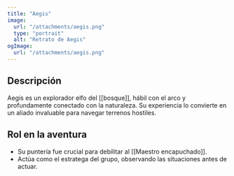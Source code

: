 ```yaml
---
title: "Aegis"
image:
  url: "/attachments/aegis.png"
  type: "portrait"
  alt: "Retrato de Aegis"
ogImage:
  url: "/attachments/aegis.png"
---
```


## Descripción
Aegis es un explorador elfo del [[bosque]], hábil con el arco y profundamente conectado con la naturaleza. Su experiencia lo convierte en un aliado invaluable para navegar terrenos hostiles.

## Rol en la aventura
- Su puntería fue crucial para debilitar al [[Maestro encapuchado]].
- Actúa como el estratega del grupo, observando las situaciones antes de actuar.
